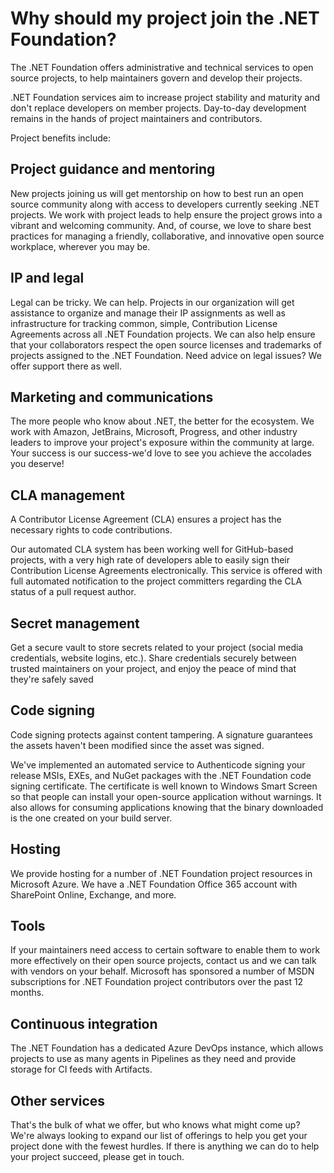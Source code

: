 # Why should my project join the .NET Foundation?

The .NET Foundation offers administrative and technical services to open source projects, to help maintainers govern and develop their projects.

.NET Foundation services aim to increase project stability and maturity and don't replace developers on member projects. Day-to-day development remains in the hands of project maintainers and contributors.

Project benefits include:

## Project guidance and mentoring

New projects joining us will get mentorship on how to best run an open source community along with access to developers currently seeking .NET projects. We work with project leads to help ensure the project grows into a vibrant and welcoming community. And, of course, we love to share best practices for managing a friendly, collaborative, and innovative open source workplace, wherever you may be.

## IP and legal

Legal can be tricky. We can help. Projects in our organization will get assistance to organize and manage their IP assignments as well as infrastructure for tracking common, simple, Contribution License Agreements across all .NET Foundation projects. We can also help ensure that your collaborators respect the open source licenses and trademarks of projects assigned to the .NET Foundation. Need advice on legal issues? We offer support there as well.

## Marketing and communications

The more people who know about .NET, the better for the ecosystem. We work with Amazon, JetBrains, Microsoft, Progress, and other industry leaders to improve your project's exposure within the community at large. Your success is our success-we'd love to see you achieve the accolades you deserve!

## CLA management

A Contributor License Agreement (CLA) ensures a project has the necessary rights to code contributions.

Our automated CLA system has been working well for GitHub-based projects, with a very high rate of developers able to easily sign their Contribution License Agreements electronically. This service is offered with full automated notification to the project committers regarding the CLA status of a pull request author.

## Secret management

Get a secure vault to store secrets related to your project (social media credentials, website logins, etc.). Share credentials securely between trusted maintainers on your project, and enjoy the peace of mind that they're safely saved

## Code signing

Code signing protects against content tampering. A signature guarantees the assets haven't been modified since the asset was signed.

We've implemented an automated service to Authenticode signing your release MSIs, EXEs, and NuGet packages with the .NET Foundation code signing certificate. The certificate is well known to Windows Smart Screen so that people can install your open-source application without warnings. It also allows for consuming applications knowing that the binary downloaded is the one created on your build server.

## Hosting

We provide hosting for a number of .NET Foundation project resources in Microsoft Azure. We have a .NET Foundation Office 365 account with SharePoint Online, Exchange, and more.

## Tools

If your maintainers need access to certain software to enable them to work more effectively on their open source projects, contact us and we can talk with vendors on your behalf. Microsoft has sponsored a number of MSDN subscriptions for .NET Foundation project contributors over the past 12 months.

## Continuous integration

The .NET Foundation has a dedicated Azure DevOps instance, which allows projects to use as many agents in Pipelines as they need and provide storage for CI feeds with Artifacts.

## Other services

That's the bulk of what we offer, but who knows what might come up? We're always looking to expand our list of offerings to help you get your project done with the fewest hurdles. If there is anything we can do to help your project succeed, please get in touch.